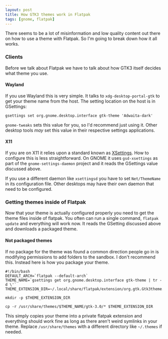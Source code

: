 ```yaml
---
layout: post
title: How GTK3 themes work in Flatpak
tags: [gnome, flatpak]
---
```


There seems to be a lot of misinformation and low quality content out there on how to use a theme with Flatpak. So I'm going to break down how it all works.

### Clients

Before we talk about Flatpak we have to talk about how GTK3 itself decides what theme you use.

#### Wayland

If you use Wayland this is very simple. It talks to `xdg-desktop-portal-gtk` to get your theme name from the host. The setting location on the host is in GSettings:

```
gsettings set org.gnome.desktop.interface gtk-theme 'Adwaita-dark'
```

`gnome-tweaks` sets this value for you, so I'd recommend just using it. Other desktop tools *may* set this value in their respective settings applications.

#### X11

If you are on X11 it relies upon a standard known as [XSettings](https://www.freedesktop.org/wiki/Specifications/xsettings-spec/). How to configure this is less straightforward. On GNOME it uses `gsd-xsettings` as part of the `gnome-settings-daemon` project and it reads the GSettings value discussed above.

If you use a different daemon like `xsettingsd` you have to set `Net/ThemeName` in its configuration file. Other desktops may have their own daemon that need to be configured.

### Getting themes inside of Flatpak

Now that your theme is actually configured properly you need to get the theme files inside of flatpak. You often can run a single command, `flatpak update` and everything will work now. It reads the GSetting discussed above and downloads a packaged theme.

#### Not packaged themes

If no package for the theme was found a common direction people go in is modifying permissions to add folders to the sandbox. I don't recommend this. Instead here is how you package your theme.

```
#!/bin/bash
DEFAULT_ARCH=`flatpak --default-arch`
THEME_NAME=`gsettings get org.gnome.desktop.interface gtk-theme | tr -d \'`
THEME_EXTENSION_DIR=~/.local/share/flatpak/extension/org.gtk.Gtk3theme.$THEME_NAME/$DEFAULT_ARCH/3.22

mkdir -p $THEME_EXTENSION_DIR

cp -r /usr/share/themes/$THEME_NAME/gtk-3.0/* $THEME_EXTENSION_DIR
```

This simply copies your theme into a private flatpak extension and everything should work fine as long as there aren't weird symlinks in your theme.
Replace `/usr/share/themes` with a different directory like `~/.themes` if needed.